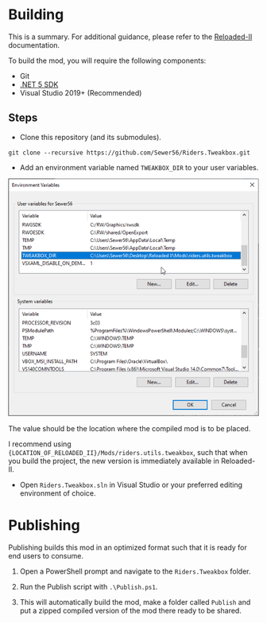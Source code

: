 # Building

This is a summary. For additional guidance, please refer to the [Reloaded-II](https://reloaded-project.github.io/Reloaded-II/) documentation.

To build the mod, you will require the following components:

- Git
- [.NET 5 SDK](https://dotnet.microsoft.com/download/visual-studio-sdks)
- Visual Studio 2019+ (Recommended)

## Steps 

- Clone this repository (and its submodules).
```
git clone --recursive https://github.com/Sewer56/Riders.Tweakbox.git
```

- Add an environment variable named `TWEAKBOX_DIR` to your user variables.

![Environment Variable](./Images/EnvironmentVariable.png)

The value should be the location where the compiled mod is to be placed.

I recommend using `{LOCATION_OF_RELOADED_II}/Mods/riders.utils.tweakbox`, such that when you build the project, the new version is immediately available in Reloaded-II.

- Open `Riders.Tweakbox.sln` in Visual Studio or your preferred editing environment of choice.

# Publishing

Publishing builds this mod in an optimized format such that it is ready for end users to consume.

1. Open a PowerShell prompt and navigate to the `Riders.Tweakbox` folder.

2. Run the Publish script with `.\Publish.ps1`. 

3. This will automatically build the mod, make a folder called `Publish` and put a zipped compiled version of the mod there ready to be shared.